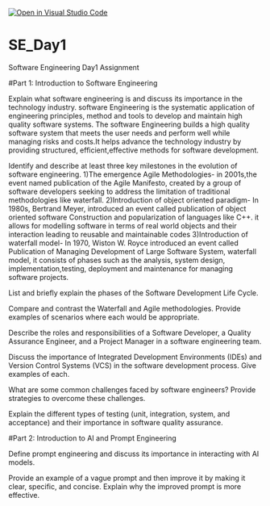 [![Open in Visual Studio Code](https://classroom.github.com/assets/open-in-vscode-2e0aaae1b6195c2367325f4f02e2d04e9abb55f0b24a779b69b11b9e10269abc.svg)](https://classroom.github.com/online_ide?assignment_repo_id=15576420&assignment_repo_type=AssignmentRepo)
# SE_Day1
Software Engineering Day1 Assignment

#Part 1: Introduction to Software Engineering

Explain what software engineering is and discuss its importance in the technology industry.
software Engineering is the systematic application of engineering principles, method and tools to develop and maintain high quality software systems. The software Engineering builds a high quality software system that meets the user needs and perform well while managing risks and costs.It helps advance the technology industry by providing structured, efficient,effective methods for software development.

Identify and describe at least three key milestones in the evolution of software engineering.
1)The emergence Agile Methodologies- in 2001s,the event named publication of the Agile Manifesto, created by a group of software developers seeking to address the limitation of traditional methodologies like waterfall.
2)Introduction of object oriented paradigm- In 1980s, Bertrand Meyer, introduced an event called publication of object oriented software Construction and popularization of languages like C++. it allows for modelling software in terms of real world objects and their interaction leading to reusable and maintainable codes
3)Introduction of waterfall model- In 1970, Wiston W. Royce introduced an event called Publication of Managing Development of Large Software System, waterfall model, it consists of phases such as the analysis, system design, implementation,testing, deployment and maintenance for managing software projects.

List and briefly explain the phases of the Software Development Life Cycle.


Compare and contrast the Waterfall and Agile methodologies. Provide examples of scenarios where each would be appropriate.


Describe the roles and responsibilities of a Software Developer, a Quality Assurance Engineer, and a Project Manager in a software engineering team.


Discuss the importance of Integrated Development Environments (IDEs) and Version Control Systems (VCS) in the software development process. Give examples of each.


What are some common challenges faced by software engineers? Provide strategies to overcome these challenges.


Explain the different types of testing (unit, integration, system, and acceptance) and their importance in software quality assurance.


#Part 2: Introduction to AI and Prompt Engineering


Define prompt engineering and discuss its importance in interacting with AI models.


Provide an example of a vague prompt and then improve it by making it clear, specific, and concise. Explain why the improved prompt is more effective.
